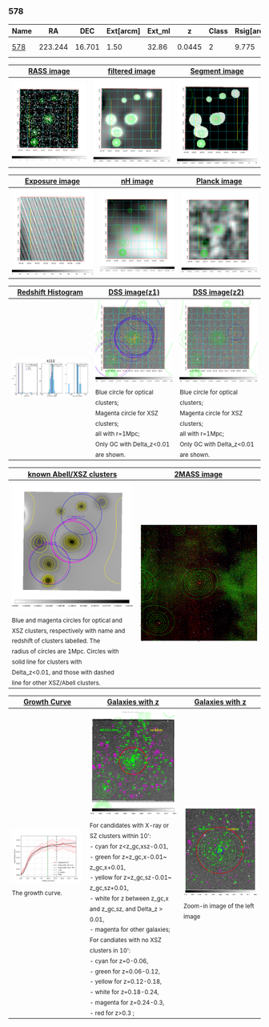 <div STYLE="page-break-after: always;"></div>

### 578

|Name          |RA          |DEC      | Ext[arcm] | Ext_ml | z    | Class| Rsig[arcmin] | CRsig[c/s] | CR500[c/s] | R500[Mpc] |L500[erg/s]|F500[erg/s/cm^2]| M500[Msun]|Tx[keV]|beta|GC(XSZ,Delta_z<0.01)| GC(OPT,Delta_z<0.01)|GC|alias|
|--------------|------------|------------|---|---|-----------|--------|------|------|----|----|----|----|----|----|----|----|----|----|---|
|[578](script/578.md)     | 223.244       | 16.701       | 1.50    | 32.86   | 0.0445 | 2   | 9.775 |0.244 |0.258 |0.681 |2.243e+43 |4.828e-12 |9.388e+13 |2.088 |0.902 |MCXC, |A, |MCXC, A, |k112|

|[RASS image](../image/578/578_img.pdf)|[filtered image](../image/578/578_fil.pdf)|[Segment image](../image/578/578_seg.pdf)|
|-------------------|--------------------|-------------------|
| <img src="../image/578/578_img.png" width="300">  | <img src="../image/578/578_fil.png" width="300">   | <img src="../image/578/578_seg.png" width="300">  |

|[Exposure image](../image/578/578_mex.pdf)| [nH image](../image/578/578_nh.pdf)| [Planck image](../image/578/578_p.pdf)|
|-------------------|--------------------|-------------------|
|<img src="../image/578/578_mex.png" width="300">   | <img src="../image/578/578_nh.png" width="300">    | <img src="../image/578/578_p.png" width="300"> |

|[Redshift Histogram](../image/578/578_zg.pdf) | [DSS image(z1)](../image/578/578_dss_z1.pdf)      |  [DSS image(z2)](../image/578/578_dss_z2.pdf)    |
|-------------------|--------------------|-------------------|
|<img src="../image/578/578_zg.png" width="300"> |<img src="../image/578/578_dss_z1.png" width="300"> <sub><br>Blue circle for optical clusters; <br>Magenta circle for XSZ clusters; <br>all with r=1Mpc; <br>Only GC with Delta_z<0.01 are shown. </sub>| <img src="../image/578/578_dss_z2.png" width="300"><sub><br>Blue circle for optical clusters; <br>Magenta circle for XSZ clusters; <br>all with r=1Mpc; <br>Only GC with Delta_z<0.01 are shown. </sub> |

|[known Abell/XSZ clusters](../image/578/578_m.pdf) | [2MASS image](../image/578/578_2mass.pdf)      |
|-------------------|-------------------|
|<img src=../image/578/578_m.png width="300"> <sub><br>Blue and magenta circles for optical and <br>XSZ clusters, respectively with name and <br>redshift of clusters labelled. The <br>radius of circles are 1Mpc. Circles with <br>solid line for clusters with <br>Delta_z<0.01, and those with dashed <br>line for other XSZ/Abell clusters.        </sub>|<img src="../image/578/578_2mass.png" width="300">  |

|[Growth Curve](../image/578/578_gca_all.png) |[Galaxies with z](../image/578/578_opt_ned.pdf) |[Galaxies with z](../image/578/578_opt_ned_zoom.pdf) |
|-------------------|-------------------|-------------------|
| <img src="../image/578/578_gca_all.png" width="300"> <sub><br>The growth curve.</sub>| <img src=../image/578/578_opt_ned.png width="300"> <br><sub> For candidates with X-ray or SZ clusters within 10': <br> - cyan for z<z_gc,xsz-0.01, <br> - green for z=z_gc,x-0.01~ z_gc,x+0.01, <br> - yellow for z=z_gc,sz-0.01~ z_gc,sz+0.01, <br> - white for z between z_gc,x and z_gc,sz, and Delta_z > 0.01, <br> - magenta for other galaxies; <br>For candiates with no XSZ clusters in 10': <br> - cyan for z=0-0.06, <br> - green for z=0.06-0.12, <br> - yellow for z=0.12-0.18, <br> - white for z=0.18-0.24, <br> - magenta for z=0.24-0.3, <br> - red for z>0.3 ;  </sub>|<img src=../image/578/578_opt_ned_zoom.png width="300">  <br><sub> Zoom-in image of the left image</sub>|




